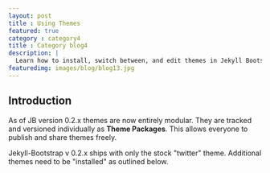 ```yaml
---
layout: post
title : Using Themes
featured: true
category : category4
title : Category blog4
description: |
  Learn how to install, switch between, and edit themes in Jekyll Bootstrap.
featuredimg: images/blog/blog13.jpg
---
```


## Introduction

As of JB version 0.2.x themes are now entirely modular. They are tracked and versioned individually as **Theme Packages**.
This allows everyone to publish and share themes freely.

Jekyll-Bootstrap v 0.2.x ships with only the stock "twitter" theme.
Additional themes need to be "installed" as outlined below.
